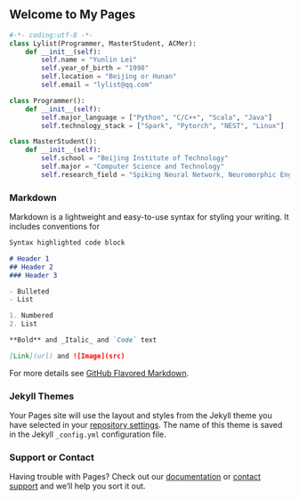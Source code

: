 ## Welcome to My Pages
```python
#-*- coding:utf-8 -*-
class Lylist(Programmer, MasterStudent, ACMer):
    def __init__(self):
        self.name = "Yunlin Lei"
        self.year_of_birth = "1998"
        self.location = "Beijing or Hunan"
        self.email = "lylist@qq.com"

class Programmer():
    def __init__(self):
        self.major_language = ["Python", "C/C++", "Scala", "Java"]
        self.technology_stack = ["Spark", "Pytorch", "NEST", "Linux"]

class MasterStudent():
    def __init__(self):
        self.school = "Beijing Institute of Technology"
        self.major = "Computer Science and Technology"
        self.research_field = "Spiking Neural Network, Neuromorphic Engineering, Recommender system"
```

### Markdown

Markdown is a lightweight and easy-to-use syntax for styling your writing. It includes conventions for

```markdown
Syntax highlighted code block

# Header 1
## Header 2
### Header 3

- Bulleted
- List

1. Numbered
2. List

**Bold** and _Italic_ and `Code` text

[Link](url) and ![Image](src)
```

For more details see [GitHub Flavored Markdown](https://guides.github.com/features/mastering-markdown/).

### Jekyll Themes

Your Pages site will use the layout and styles from the Jekyll theme you have selected in your [repository settings](https://github.com/Lylist/lylist.github.io/settings). The name of this theme is saved in the Jekyll `_config.yml` configuration file.

### Support or Contact

Having trouble with Pages? Check out our [documentation](https://docs.github.com/categories/github-pages-basics/) or [contact support](https://support.github.com/contact) and we’ll help you sort it out.
